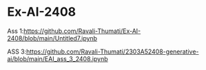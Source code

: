 # Ex-AI-2408
Ass 1:https://github.com/Ravali-Thumati/Ex-AI-2408/blob/main/Untitled7.ipynb



ASS 3:https://github.com/Ravali-Thumati/2303A52408-generative-ai/blob/main/EAI_ass_3_2408.ipynb
